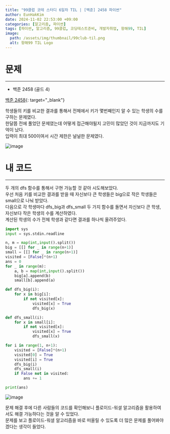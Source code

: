 ```yaml
---
title: "99클럽 코테 스터디 6일차 TIL | [백준] 2458 파이썬"
author: EunHakKim
date: 2024-11-02 22:53:00 +09:00
categories: [알고리즘, 파이썬]
tags: [파이썬, 알고리즘, 99클럽, 코딩테스트준비, 개발자취업, 항해99, TIL]
image:
  path: /assets/img/thumbnail/99club-til.png
  alt: 항해99 TIL Logo
---
```

# 문제
---
- 백준 2458 (골드 4)

[백준 2458](https://www.acmicpc.net/problem/2458){: target="_blank"}

학생들의 키를 비교한 결과를 통해서 전체에서 키가 몇번째인지 알 수 있는 학생의 수를 구하는 문제였다.   
한달쯤 전에 풀었던 문제였는데 어떻게 접근해야될지 고민이 많았던 것이 지금까지도 기억이 났다.   
입력이 최대 500이여서 시간 제한은 널널한 문제였다.   

![image](https://github.com/user-attachments/assets/8ed86916-97e4-4fe0-b25a-6a7ffb8727af)

# 내 코드
---
두 개의 dfs 함수를 통해서 구현 가능할 것 같아 시도해보았다.   
우선 처음 키를 비교한 결과를 받을 때 자신보다 큰 학생들은 big으로 작은 학생들은 small으로 나눠 받았다.   
다음으로 각 학생마다 dfs_big과 dfs_small 두 가지 함수를 돌면서 자신보다 큰 학생, 자신보다 작은 학생의 수를 계산하였다.   
계산된 학생의 수가 전체 학생과 같다면 결과를 하나씩 올려주었다.   

```python
import sys
input = sys.stdin.readline

n, m = map(int,input().split())
big = [[] for _ in range(n+1)]
small = [[] for _ in range(n+1)]
visited = [False]*(n+1)
ans = 0
for _ in range(m):
    a, b = map(int,input().split())
    big[a].append(b)
    small[b].append(a)

def dfs_big(i):
    for x in big[i]:
        if not visited[x]:
            visited[x] = True
            dfs_big(x)

def dfs_small(i):
    for x in small[i]:
        if not visited[x]:
            visited[x] = True
            dfs_small(x)

for i in range(1, n+1):
    visited = [False]*(n+1)
    visited[0] = True
    visited[i] = True
    dfs_big(i)
    dfs_small(i)
    if False not in visited:
        ans += 1 

print(ans)
```

![image](https://github.com/user-attachments/assets/a8bdbdf3-a7ee-44c2-b64b-73b3ddae2f3e)

문제 해결 후에 다른 사람들의 코드를 확인해보니 플로이드-워셜 알고리즘을 활용하여서도 해결 가능하다는 것을 알 수 있었다.   
문제를 보고 플로이드-워셜 알고리즘을 바로 떠올릴 수 있도록 더 많은 문제를 풀어봐야겠다는 생각이 들었다.   